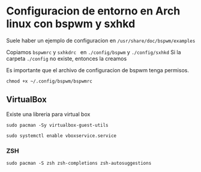 # Configuracion de entorno en Arch linux con bspwm y sxhkd

Suele haber un ejemplo de configuracion en ``/usr/share/doc/bspwm/examples``

Copiamos ``bspwmrc`` y ``sxhkdrc `` en ``./config/bspwm`` y ``./config/sxhkd``
Si la carpeta ``./config`` no existe, entonces la creamos



Es importante que el archivo de configuracion de bspwm tenga permisos.
```
chmod +x ~/.config/bspwm/bspwmrc
```

## VirtualBox

Existe una libreria para virtual box

`sudo pacman -Sy virtualbox-guest-utils`

`sudo systemctl enable vboxservice.service`



### ZSH

`sudo pacman -S zsh zsh-completions zsh-autosuggestions`
